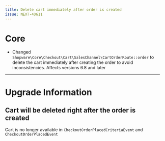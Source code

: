 ```yaml
---
title: Delete cart immediately after order is created
issue: NEXT-40611
---
```

# Core
* Changed `Shopware\Core\Checkout\Cart\SalesChannel\CartOrderRoute::order` to delete the cart immediately after creating the order to avoid inconsistencies. Affects versions 6.8 and later
___
# Upgrade Information
## Cart will be deleted right after the order is created
Cart is no longer available in `CheckoutOrderPlacedCriteriaEvent` and `CheckoutOrderPlacedEvent`
